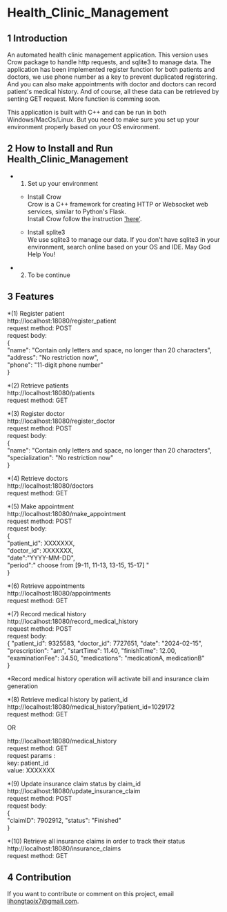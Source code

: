 # Health_Clinic_Management

## 1 Introduction

An automated health clinic management application. This version uses Crow package to handle http requests, and sqlite3 to manage data. The application has been implemented register function for both patients and doctors, we use phone number as a key to prevent duplicated registering. And you can also make appointments with doctor and doctors can record patient's medical history. And of course, all these data can be retrieved by senting GET request. More function is comming soon.
		
This application is built with C++ and can be run in both Windows/MacOs/Linux. But you need to make sure you set up your environment properly based on your OS environment.


## 2 How to Install and Run Health_Clinic_Management

* 1. Set up your environment

  * Install Crow     
Crow is a C++ framework for creating HTTP or Websocket web services, similar to Python's Flask.   
Install Crow follow the instruction ['here'](https://crowcpp.org/master/).

  * Install splite3        
We use sqlite3 to manage our data. If you don't have sqlite3 in your environment, search online based on your OS and IDE. May God Help You!


* 2. To be continue


## 3 Features

*(1) Register patient        
http://localhost:18080/register_patient        
request method: POST        
request body:        
{        
    "name": "Contain only letters and space, no longer than 20 characters",        
    "address": "No restriction now",        
    "phone": "11-digit phone number"        
}        

*(2) Retrieve patients        
http://localhost:18080/patients        
request method: GET        
   
*(3) Register doctor        
http://localhost:18080/register_doctor        
request method: POST        
request body:        
{        
    "name": "Contain only letters and space, no longer than 20 characters",        
    "specialization": "No restriction now"        
}        

*(4) Retrieve doctors        
http://localhost:18080/doctors        
request method: GET        

*(5) Make appointment        
http://localhost:18080/make_appointment        
request method: POST        
request body:        
{        
    "patient_id": XXXXXXX,        
    "doctor_id": XXXXXXX,        
    "date":"YYYY-MM-DD",        
    "period":" choose from [9-11, 11-13, 13-15, 15-17] "        
}        

*(6) Retrieve appointments        
http://localhost:18080/appointments        
request method: GET        

*(7) Record medical history        
http://localhost:18080/record_medical_history        
request method: POST             
request body:        
{
    "patient_id": 9325583,
    "doctor_id": 7727651,
    "date": "2024-02-15",
    "prescription": "am",
    "startTime": 11.40,
    "finishTime": 12.00,
    "examinationFee": 34.50,
    "medications": "medicationA, medicationB"       
}

*Record medical history operation will activate bill and insurance claim generation

*(8) Retrieve medical history by patient_id       
http://localhost:18080/medical_history?patient_id=1029172        
request method: GET           

OR     

http://localhost:18080/medical_history        
request method: GET           
request params :            
	key: patient_id        
	value: XXXXXXX      

*(9) Update insurance claim status by claim_id 
http://localhost:18080/update_insurance_claim      
request method: POST        
request body:        
{        
    "claimID": 7902912,
    "status": "Finished"        
}        

*(10) Retrieve all insurance claims in order to track their status        
http://localhost:18080/insurance_claims        
request method: GET 

## 4 Contribution

If you want to contribute or comment on this project, email lihongtaoix7@gmail.com.
